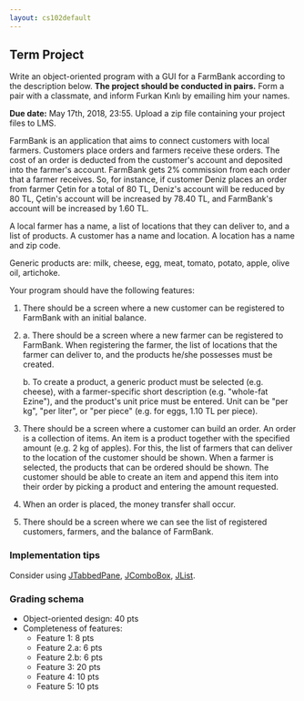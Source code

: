 ```yaml
---
layout: cs102default
---
```


## Term Project

Write an object-oriented program with a GUI for a FarmBank
according to the description below.
**The project should be conducted in pairs.**
Form a pair with a classmate, and inform Furkan Kınlı
by emailing him your names.

**Due date:** May 17th, 2018, 23:55.
Upload a zip file containing your project files to LMS.

FarmBank is an application that aims to connect
customers with local farmers.
Customers place orders and farmers receive these orders.
The cost of an order is
deducted from the customer's account and deposited
into the farmer's account. FarmBank gets 2% commission from each
order that a farmer receives.
So, for instance, if customer Deniz places an order from farmer Çetin
for a total of 80 TL, Deniz's account will be reduced by 80 TL,
Çetin's account will be increased by 78.40 TL, and FarmBank's
account will be increased by 1.60 TL.

A local farmer has a name, a list of locations that they can deliver to,
and a list of products.
A customer has a name and location.
A location has a name and zip code.

Generic products are:
milk, cheese, egg, meat, tomato, potato, apple, olive oil, artichoke.

Your program should have the following features:
1.  There should be a screen where a new customer can be registered to FarmBank
with an initial balance.

2.  a. There should be a screen where a new farmer can be registered to FarmBank.
When registering the farmer, the list of locations that the farmer can deliver to,
and the products he/she possesses must be created.

    b. To create a product, a generic product must be selected (e.g. cheese),
with a farmer-specific short description (e.g. "whole-fat Ezine"),
and the product's unit price must be entered. Unit can be "per kg",
"per liter", or "per piece" (e.g. for eggs, 1.10 TL per piece).

3.  There should be a screen where a customer can build an order.
An order is a collection of items. An item is a product together with
the specified amount (e.g. 2 kg of apples).
For this, the list of farmers that can deliver to the location of the
customer should be shown. When a farmer is selected, the products that can
be ordered should be shown. The customer should be able to create an item
and append this item into their order by picking a product
and entering the amount requested.

4.  When an order is placed, the money transfer shall occur.

5.  There should be a screen where we can see the list of registered customers,
farmers, and the balance of FarmBank.

### Implementation tips

Consider using [JTabbedPane](https://docs.oracle.com/javase/tutorial/uiswing/components/tabbedpane.html),
[JComboBox](https://docs.oracle.com/javase/tutorial/uiswing/components/combobox.html),
[JList](https://docs.oracle.com/javase/tutorial/uiswing/components/list.html).


### Grading schema
* Object-oriented design: 40 pts
* Completeness of features:
  - Feature 1: 8 pts
  - Feature 2.a: 6 pts
  - Feature 2.b: 6 pts
  - Feature 3: 20 pts
  - Feature 4: 10 pts
  - Feature 5: 10 pts
  
